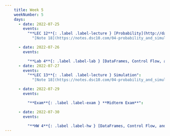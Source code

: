 ```yaml
---
    title: Week 5
    weekNumber: 5
    days:
      - date: 2022-07-25
        events:
          "**LEC 12**{: .label .label-lecture } [Probability](http://datahub.ucsd.edu/user-redirect/git-sync?repo=https://github.com/dsc-courses/dsc10-2022-su&subPath=lectures/lec12/lec12-live.ipynb) ([blank pdf](https://github.com/dsc-courses/dsc10-2022-su/raw/main/lectures/lec12/lec12-live.pdf)) ([annotated pdf](https://github.com/dsc-courses/dsc10-2022-su/raw/main/lectures/lec12/lec12-live-annotated.pdf))":
            "[Note 18](https://notes.dsc10.com/04-probability_and_simulation/probability_and_simulation.html)"

      - date: 2022-07-26
        events:

          "**Lab 4**{: .label .label-lab } [DataFrames, Control Flow, and Probability](http://datahub.ucsd.edu/user-redirect/git-sync?repo=https://github.com/dsc-courses/dsc10-2022-su&subPath=labs/lab4/lab4.ipynb)":
      - date: 2022-07-27
        events:
          "**LEC 13**{: .label .label-lecture } Simulation":
            "[Note 18](https://notes.dsc10.com/04-probability_and_simulation/probability_and_simulation.html)"

      - date: 2022-07-29
        events:

          "**Exam**{: .label .label-exam } **Midterm Exam**":

      - date: 2022-07-30
        events:

          "**HW 4**{: .label .label-hw } [DataFrames, Control Flow, and Probability](http://datahub.ucsd.edu/user-redirect/git-sync?repo=https://github.com/dsc-courses/dsc10-2022-su&subPath=homeworks/hw4/hw4.ipynb)":
---
```

